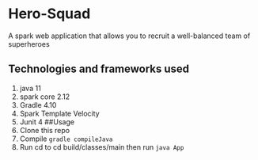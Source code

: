# Hero-Squad
A spark web application that allows you to recruit a well-balanced team of superheroes
## Technologies and frameworks used
1. java 11
2. spark core 2.12
3. Gradle 4.10
4. Spark Template Velocity
5. Junit 4
##Usage
1. Clone this repo
2. Compile  `gradle compileJava`
3. Run cd to cd build/classes/main then run `java App`
